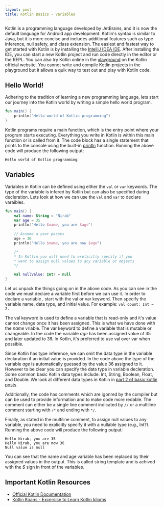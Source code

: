```yaml
---
layout: post
title: Kotlin Basics - Variables
---
```


Kotlin is a programming language developed by JetBrains, and it is now the default language for Android app development. Kotlin's syntax is similar to Java, but it is more concise and includes additional features such as type inference, null safety, and class extension. The easiest and fastest way to get started with Kotlin is by installing the [IntelliJ IDEA IDE](https://www.jetbrains.com/help/idea/installation-guide.html). After installing the IDE, you can start a new Kotlin project and run code directly in the editor or the REPL. You can also try Kotlin online in the [playground](https://play.kotlinlang.org/) on the Kotlin official website. You cannot write and compile Kotlin projects in the playground but it allows a quik way to test out and play with Kotlin code.

## Hello World!

Adhering to the tradition of learning a new programming language, lets start our journey into the Kotlin world by writing a simple hello world program. 

```kotlin
fun main() {
    println("Hello world of Kotlin programming")
}
```

Kotlin programs require a main function, which is the entry point where your program starts executing. Everything you write in Kotlin is within this main function or is called from it. The code block has a single statement that prints to the console using the built-in [println](https://kotlinlang.org/api/latest/jvm/stdlib/kotlin.io/println.html) function. Running the above code will produce the following output:

```
Hello world of Kotlin programming
```

## Variables

Variables in Kotlin can be defined using either the `val` or `var` keywords. The type of the variable is infered by Kotlin but can also be specified during decleration. Lets look at how we can use the `val` and `var` to declare varaibles. 

```kotlin
fun main() {
    val name: String = "Nirab"
    var age = 35
    println("Hello $name, you are $age")
    
    // Assume a year passes
    age = 36
    println("Hello $name, you are now $age")

    /*
    * In Kotlin you will need to explicitly specify if you
    * want to assign null values to any variable or objects
    */

    val nullValue: Int? = null
}
```
Let us unpack the things going on in the above code. As you can see in the code we must declare a variable first before we can use it. In order to declare a variable , start with the val or var keyword. Then specify the variable name, data type, and initial value. For example: ```val count: Int = 2.```

The val keyword is used to define a variable that is read-only and it's value cannot change once it has been assigned. This is what we have done with the *name* vriable. The var keyword to define a variable that is mutable or changeable. In the code the variable *age* has been assigned value of 35 and later updated to 36. In Kotlin, it's preferred to use val over var when possible.

Since Kotlin has type inference, we can omit the data type in the variable declaration if an initial value is provided. In the code above the type of the variable *age* is automatically guessed by the value 36 assigned to it. However to be clear you can specify the data type in variable decleration. Some common basic Kotlin data types include: Int, String, Boolean, Float, and Double. We look at different data types in Kotlin in [part 2 of basic kotlin posts](/basics-of-kotlin-2). 

Additionally, the code has comments which are igonred by the compiler but can be used to provide information and to make code more redable. The comment can either be a single line comment indicated by `//` or a multiline comment starting with `/*` and ending with `*/`. 

Finally, as stated in the multiline comment, to assign null values to any variable, you need to explicitly specify it with a nullable type (e.g., Int?). Running the above code will produce the following output:

```
Hello Nirab, you are 35
Hello Nirab, you are now 36 
Null value is null
```
You can see that the name and age variable has been replaced by their assigned values in the output. This is called string template and is achived with the *$* sign in front of the variables. 

## Important Kotlin Resources

- [Official Kotlin Documentation](https://kotlinlang.org/docs/home.html)
- [Kotlin Koans - Excersise to Learn Kotlin Idioms](https://play.kotlinlang.org/koans/overview)

